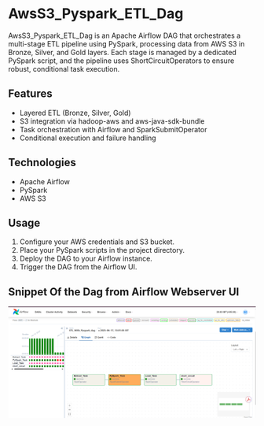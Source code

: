# AwsS3_Pyspark_ETL_Dag

AwsS3_Pyspark_ETL_Dag is an Apache Airflow DAG that orchestrates a multi-stage ETL pipeline using PySpark, processing data from AWS S3 in Bronze, Silver, and Gold layers. Each stage is managed by a dedicated PySpark script, and the pipeline uses ShortCircuitOperators to ensure robust, conditional task execution.

## Features

- Layered ETL (Bronze, Silver, Gold)
- S3 integration via hadoop-aws and aws-java-sdk-bundle
- Task orchestration with Airflow and SparkSubmitOperator
- Conditional execution and failure handling

## Technologies

- Apache Airflow
- PySpark
- AWS S3

## Usage

1. Configure your AWS credentials and S3 bucket.
2. Place your PySpark scripts in the project directory.
3. Deploy the DAG to your Airflow instance.
4. Trigger the DAG from the Airflow UI.

## Snippet Of the Dag from Airflow Webserver UI
![alt text](image.png)